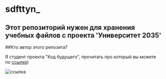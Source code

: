 # sdfttyn_

Этот репозиторий нужен для хранения учебных файлов с проекта 'Университет 2035'
---
##Кто автор этого репозита?

Я студент проекта "Код будущего", прочитать про который вы можете по [ссылке](https://inginirium.ru/u2035/))

![ссылка](https://inginirium.ru/img/inginirium.png)
